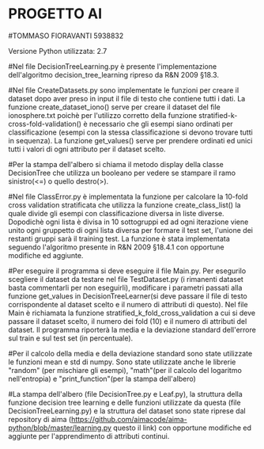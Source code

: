 # PROGETTO AI
#TOMMASO FIORAVANTI 5938832

Versione Python utilizzata: 2.7

#Nel file DecisionTreeLearning.py è presente l'implementazione dell'algoritmo decision_tree_learning ripreso da R&N 2009 §18.3.

#Nel file CreateDatasets.py sono implementate le funzioni per creare il dataset dopo aver preso in input il file di testo che contiene tutti i dati. La funzione create_dataset_iono() serve per creare il dataset del file ionosphere.txt poichè per l'utilizzo corretto della funzione stratified-k-cross-fold-validation() è necessario che gli esempi siano ordinati per classificazione (esempi con la stessa classificazione si devono trovare tutti in sequenza). La funzione get_values() serve per prendere ordinati ed unici tutti i valori di ogni attributo per il dataset scelto. 

#Per la stampa dell'albero si chiama il metodo display della classe DecisionTree che utilizza un booleano per vedere se stampare il ramo sinistro(<=) o quello destro(>).

#Nel file ClassError.py è implementata la funzione per calcolare la 10-fold cross validation stratificata che utilizza la funzione create_class_list() la quale divide gli esempi con classificazione diversa in liste diverse. Dopodichè ogni lista è divisa in 10 sottogruppi ed ad ogni iterazione viene unito ogni gruppetto di ogni lista diversa per formare il test set, l'unione dei restanti gruppi sarà il training test. La funzione è stata implementata seguendo l'algoritmo presente in  R&N 2009 §18.4.1 con opportune modifiche ed aggiunte.

#Per eseguire il programma si deve eseguire il file Main.py. Per esegurilo scegliere il dataset da testare nel file TestDataset.py (i rimanenti dataset basta commentarli per non eseguirli), modificare i parametri passati alla funzione get_values in DecisionTreeLearner(si deve passare il file di testo corrispondente al dataset scelto e il numero di attributi di questo). Nel file Main è richiamata la funzione stratified_k_fold_cross_validation a cui si deve passare il dataset scelto, il numero dei fold (10) e il numero di attributi del dataset. Il programma riporterà la media e la deviazione standard dell'errore sul train e sul test set (in percentuale).

#Per il calcolo della media e della deviazione standard sono state utilizzate le funzioni mean e std di numpy. Sono state utilizzate anche le librerie "random" (per mischiare gli esempi), "math"(per il calcolo del logaritmo nell'entropia) e "print_function"(per la stampa dell'albero)

#La stampa dell'albero (file DecisionTree.py e Leaf.py), la struttura della funzione decision tree learning e delle funzioni utilizzate da questa (file DecisionTreeLearning.py) e la struttura del dataset sono state riprese dal repository di aima (https://github.com/aimacode/aima-python/blob/master/learning.py questo il link) con opportune modifiche ed aggiunte per l'apprendimento di attributi continui. 
